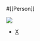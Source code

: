 #[[Person]]

![](https://pbs.twimg.com/profile_images/768528083070705666/mIFI3WYo_400x400.jpg)

- [X](https://twitter.com/ericevans0?lang=ja)